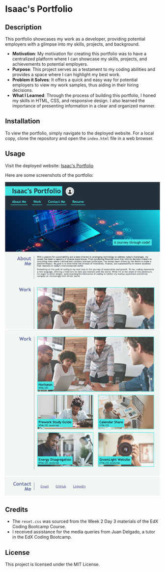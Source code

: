 # Isaac's Portfolio

## Description

This portfolio showcases my work as a developer, providing potential employers with a glimpse into my skills, projects, and background. 

- **Motivation**: My motivation for creating this portfolio was to have a centralized platform where I can showcase my skills, projects, and achievements to potential employers.
- **Purpose**: This project serves as a testament to my coding abilities and provides a space where I can highlight my best work.
- **Problem it Solves**: It offers a quick and easy way for potential employers to view my work samples, thus aiding in their hiring decisions.
- **What I Learned**: Through the process of building this portfolio, I honed my skills in HTML, CSS, and responsive design. I also learned the importance of presenting information in a clear and organized manner.

## Installation

To view the portfolio, simply navigate to the deployed website. For a local copy, clone the repository and open the `index.html` file in a web browser.

## Usage

Visit the deployed website: [Isaac's Portfolio](https://isaacmasterman.github.io/M02C-Portfolio/)

Here are some screenshots of the portfolio:

![Portfolio Screenshot 1](./assets/images/Portfolio-screenshot-01.png)
![Portfolio Screenshot 2](./assets/images/Portfolio-screenshot-02.png)
![Portfolio Screenshot 3](./assets/images/Portfolio-screenshot-03.png)

## Credits

- The `reset.css` was sourced from the Week 2 Day 3 materials of the EdX Coding Bootcamp Course.
- I received assistance for the media queries from Juan Delgado, a tutor in the EdX Coding Bootcamp.

## License

This project is licensed under the MIT License.